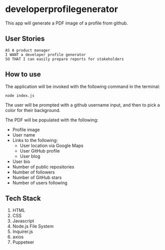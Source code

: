 # developerprofilegenerator

This app will generate a PDF image of a profile from github.

## User Stories

```
AS A product manager
I WANT a developer profile generator
SO THAT I can easily prepare reports for stakeholders
```
## How to use

The application will be invoked with the following command in the terminal:

```
node index.js
```

The user will be prompted with a github username input, and then to pick a color for their background.

The PDF will be populated with the following:

* Profile image
* User name
* Links to the following:
  * User location via Google Maps
  * User GitHub profile
  * User blog
* User bio
* Number of public repositories
* Number of followers
* Number of GitHub stars
* Number of users following

## Tech Stack

1. HTML
2. CSS
3. Javascript
4. Node.js File System
5. Inquirer.js
6. axios
7. Puppeteer




